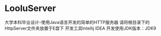 # LooluServer
大学本科毕业设计-使用Java语言开发的简单的HTTP服务器
请将根目录下的HttpServer文件夹放置于E盘下
开发工具Intellij IDEA
开发使用JDK版本：JDK9